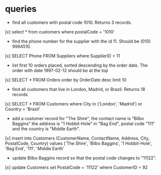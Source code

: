 # queries

- find all customers with postal code 1010. Returns 3 records.

[x] select * from customers where postalCode = '1010'

- find the phone number for the supplier with the id 11. Should be (010) 9984510.

[x] SELECT Phone FROM Suppliers where SupplierID = 11

- list first 10 orders placed, sorted descending by the order date. The order with date 1997-02-12 should be at the top

[x] SELECT * FROM Orders order by OrderDate desc limit 10

- find all customers that live in London, Madrid, or Brazil. Returns 18 records

[x] SELECT * FROM Customers where City in ('London', 'Madrid') or Country = 'Brazil'

- add a customer record for "The Shire", the contact name is "Bilbo Baggins" the address is "1 Hobbit-Hole" in "Bag End", postal code "111" and the country is "Middle Earth".

[x] insert into Customers (CustomerName, ContactName, Address, City, PostalCode, Country) values ('The Shire', 'Bilbo Baggins', '1 Hobbit-Hole', 'Bag End', '111', 'Middle Earth'

- update Bilbo Baggins record so that the postal code changes to "11122".

[x] update Customers set PostalCode = '11122' where CustomerID = 92